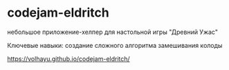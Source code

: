 # codejam-eldritch

небольшое приложение-хелпер для настольной игры "Древний Ужас"

Ключевые навыки:
создание сложного алгоритма замешивания колоды

https://volhayu.github.io/codejam-eldritch/
